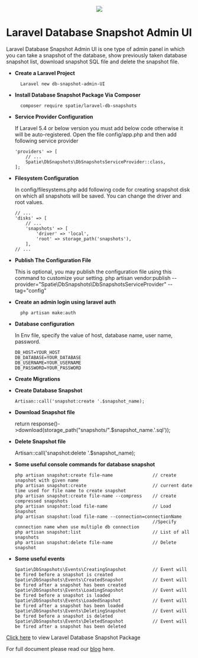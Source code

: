 <p align="center"><img src="https://laravel.com/assets/img/components/logo-laravel.svg"></p>

# Laravel Database Snapshot Admin UI

Laravel Database Snapshot Admin UI is one type of admin panel in which you can take a snapshot of the database, show previously taken database snapshot list, download snapshot SQL file and delete the snapshot file. 

- **Create a Laravel Project**
		
		Laravel new db-snapshot-admin-UI 

- **Install Database Snapshot Package Via Composer**
		
		composer require spatie/laravel-db-snapshots

- **Service Provider Configuration**
		
	If Laravel 5.4 or below version you must add below code otherwise it will be auto-registered.
	Open the file config/app.php and then add following service provider		
	```
	'providers' => [
		// ...
		Spatie\DbSnapshots\DbSnapshotsServiceProvider::class,
	];
	```

- **Filesystem Configuration**
		
	In config/filesystems.php add following code for creating snapshot disk on which all snapshots will be saved. You can change the driver and root values. 		
	```
	// ...
	'disks' => [
		// ...
		'snapshots' => [
			'driver' => 'local',
			'root' => storage_path('snapshots'),
		],
	// ... 
	```

- **Publish The Configuration File**
		
	This is optional, you may publish the configuration file using this command to customize your setting.
		php artisan vendor:publish --provider="Spatie\DbSnapshots\DbSnapshotsServiceProvider" --tag="config"

- **Create an admin login using laravel auth**
		
		php artisan make:auth

- **Database configuration**
		
	In Env file, specify the value of host, database name, user name, password.
	```
	DB_HOST=YOUR_HOST
	DB_DATABASE=YOUR_DATABASE
	DB_USERNAME=YOUR_USERNAME
	DB_PASSWORD=YOUR_PASSWORD
	```

- **Create Migrations**

- **Create Database Snapshot**
		
	```
	Artisan::call('snapshot:create '.$snapshot_name);
	```

- **Download Snapshot file**
	
	return response()->download(storage_path("snapshots/".$snapshot_name.'.sql'));

- **Delete Snapshot file**
	
	Artisan::call('snapshot:delete '.$snapshot_name);

- **Some useful console commands for database snapshot**
	
	```
	php artisan snapshot:create file-name   			// create snapshot with given name
	php artisan snapshot:create							// current date time used for file name to create snapshot
	php artisan snapshot:create file-name --compress 	// create compressed snapshots 
	php artisan snapshot:load file-name					// Load Snapshot
	php artisan snapshot:load file-name --connection=connectionName  
														//Specify connection name when use multiple db connection
	php artisan snapshot:list							// List of all snapshots
	php artisan snapshot:delete file-name 				// Delete snapshot 
	```

- **Some useful events**
	
	```
	Spatie\DbSnapshots\Events\CreatingSnapshot  		// Event will be fired before a snapshot is created
	Spatie\DbSnapshots\Events\CreatedSnapshot  			// Event will be fired after a snapshot has been created
	Spatie\DbSnapshots\Events\LoadingSnapshot  			// Event will be fired before a snapshot is loaded
	Spatie\DbSnapshots\Events\LoadedSnapshot  			// Event will be fired after a snapshot has been loaded
	Spatie\DbSnapshots\Events\DeletingSnapshot  		// Event will be fired before a snapshot is deleted
	Spatie\DbSnapshots\Events\DeletedSnapshot  			// Event will be fired after a snapshot has been deleted
	```

[Click here](https://github.com/spatie/laravel-db-snapshots) to view Laravel Database Snapshot Package

For full document please read our [blog](https://www.logisticinfotech.com/blog/laravel-database-snapshot/) here.
